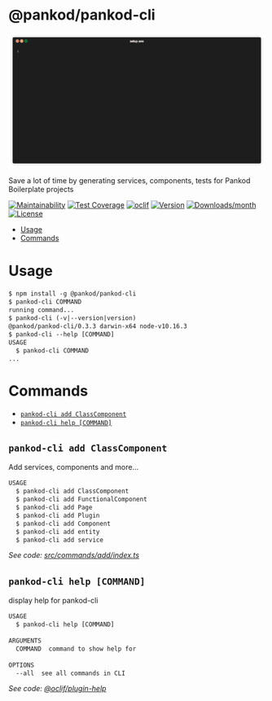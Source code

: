 @pankod/pankod-cli
==================

<p align="center">
  <img src="./cover.gif" />
</p>

Save a lot of time by generating services, components, tests for Pankod Boilerplate projects

[![Maintainability](https://api.codeclimate.com/v1/badges/2c2209c30b0d428bab96/maintainability)](https://codeclimate.com/github/pankod/pankod-cli/maintainability)
[![Test Coverage](https://api.codeclimate.com/v1/badges/2c2209c30b0d428bab96/test_coverage)](https://codeclimate.com/github/pankod/pankod-cli/test_coverage)
[![oclif](https://img.shields.io/badge/cli-oclif-brightgreen.svg)](https://oclif.io)
[![Version](https://img.shields.io/npm/v/@pankod/pankod-cli.svg)](https://npmjs.org/package/@pankod/pankod-cli)
[![Downloads/month](https://img.shields.io/npm/dm/@pankod/pankod-cli.svg)](https://npmjs.org/package/@pankod/pankod-cli)
[![License](https://img.shields.io/npm/l/@pankod/pankod-cli.svg)](https://github.com/Pankod/pankod-cli/blob/master/package.json)

<!-- toc -->
* [Usage](#usage)
* [Commands](#commands)
<!-- tocstop -->
# Usage
<!-- usage -->
```sh-session
$ npm install -g @pankod/pankod-cli
$ pankod-cli COMMAND
running command...
$ pankod-cli (-v|--version|version)
@pankod/pankod-cli/0.3.3 darwin-x64 node-v10.16.3
$ pankod-cli --help [COMMAND]
USAGE
  $ pankod-cli COMMAND
...
```
<!-- usagestop -->
# Commands
<!-- commands -->
* [`pankod-cli add ClassComponent`](#pankod-cli-add-classcomponent)
* [`pankod-cli help [COMMAND]`](#pankod-cli-help-command)

## `pankod-cli add ClassComponent`

Add services, components and more...

```
USAGE
  $ pankod-cli add ClassComponent
  $ pankod-cli add FunctionalComponent
  $ pankod-cli add Page
  $ pankod-cli add Plugin
  $ pankod-cli add Component
  $ pankod-cli add entity
  $ pankod-cli add service
```

_See code: [src/commands/add/index.ts](https://github.com/Pankod/pankod-cli/blob/v0.3.3/src/commands/add/index.ts)_

## `pankod-cli help [COMMAND]`

display help for pankod-cli

```
USAGE
  $ pankod-cli help [COMMAND]

ARGUMENTS
  COMMAND  command to show help for

OPTIONS
  --all  see all commands in CLI
```

_See code: [@oclif/plugin-help](https://github.com/oclif/plugin-help/blob/v2.2.1/src/commands/help.ts)_
<!-- commandsstop -->
